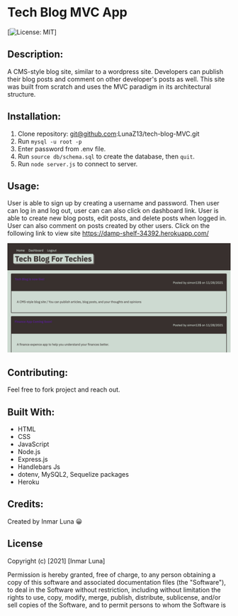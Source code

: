 # Tech Blog MVC App
[![License: MIT](https://img.shields.io/badge/License-MIT-yellow.svg)]

## Description: 
A CMS-style blog site, similar to a wordpress site. Developers can publish their blog posts and comment on other developer's posts as well. This site was built from scratch and uses the MVC paradigm in its architectural structure.

## Installation:
1. Clone repository: git@github.com:LunaZ13/tech-blog-MVC.git
2. Run `mysql -u root -p` 
3. Enter password from .env file.
4. Run `source db/schema.sql` to create the database, then `quit`.
5. Run `node server.js` to connect to server.

## Usage:
User is able to sign up by creating a username and password. Then user can log in and log out, user can can also click on dashboard link. User is able to create new blog posts, edit posts, and delete posts when logged in. User can also comment on posts created by other users.
Click on the following link to view site https://damp-shelf-34392.herokuapp.com/

![Alt Text](Images/Screenshot.png)

## Contributing:
Feel free to fork project and reach out.

## Built With:
* HTML
* CSS 
* JavaScript
* Node.js
* Express.js
* Handlebars Js
* dotenv, MySQL2, Sequelize packages
* Heroku

## Credits:
Created by Inmar Luna :grinning:

## License 

Copyright (c) [2021] [Inmar Luna]

Permission is hereby granted, free of charge, to any person obtaining a copy
of this software and associated documentation files (the "Software"), to deal
in the Software without restriction, including without limitation the rights
to use, copy, modify, merge, publish, distribute, sublicense, and/or sell
copies of the Software, and to permit persons to whom the Software is